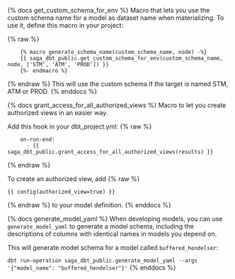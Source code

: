 {% docs get_custom_schema_for_env %}
Macro that lets you use the custom schema name for a model as dataset name when materializing.
To use it, define this macro in your project:

{% raw %}
```
    {% macro generate_schema_name(custom_schema_name, node) -%}
    {{ saga_dbt_public.get_custom_schema_for_env(custom_schema_name, node, ['STM', 'ATM', 'PROD']) }}
    {%- endmacro %}
```
{% endraw %}
This will use the custom schema if the target is named STM, ATM or PROD.
{% enddocs %}


{% docs grant_access_for_all_authorized_views %}
Macro to let you create authorized views in an easier way.

Add this hook in your dbt_project.yml:
{% raw %}
```
    on-run-end: 
      - {{ saga_dbt_public.grant_access_for_all_authorized_views(results) }}
```
{% endraw %}

To create an authorized view, add
{% raw %}
```
{{ config(authorized_view=true) }}
```
{% endraw %}
to your model definition.
{% enddocs %}


{% docs generate_model_yaml %}
When developing models, you can use `generate_model_yaml` to generate a model schema, including the descriptions of columns with identical names in models you depend on.

This will generate model schema for a model called `buffered_hendelser`:

`dbt run-operation saga_dbt_public.generate_model_yaml --args '{"model_name": "buffered_hendelser"}'`
{% enddocs %}